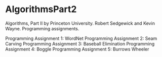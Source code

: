 # AlgorithmsPart2
Algorithms, Part II by Princeton University. Robert Sedgewick and Kevin Wayne. 
Programming assignments.

Programming Assignment 1: WordNet
Programming Assignment 2: Seam Carving
Programming Assignment 3: Baseball Elimination
Programming Assignment 4: Boggle
Programming Assignment 5: Burrows Wheeler
